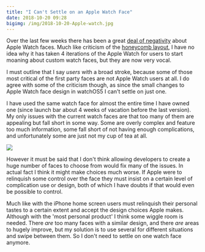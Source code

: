 ```yaml
---
title: "I Can't Settle on an Apple Watch Face"
date: 2018-10-20 09:28
bigimg: /img/2018-10-20-Apple-watch.jpg
---
```

Over the last few weeks there has been a great [deal of negativity](https://marco.org/2018/10/09/infograph-legibility) about Apple Watch faces. Much like criticism of the [honeycomb layout](https://gr36.com/2018-04-05-apple-watch-honeycomb/), I have no idea why it has taken 4 iterations of the Apple Watch for users to start moaning about custom watch faces, but they are now very vocal. 

I must outline that I say _users_ with a broad stroke, because some of those most critical of the first party faces are not Apple Watch users at all. I do agree with some of the criticism though, as since the small changes to Apple Watch face design in watchOS5 I can't settle on just one. 

I have used the same watch face for almost the entire time I have owned one (since launch bar about 4 weeks of vacation before the last version). My only issues with the current watch faces are that too many of them are appealing but fall short in some way. Some are overly complex and feature too much information, some fall short of not having enough complications, and unfortunately some are just not my cup of tea at all. 

![](https://gr36.github.io/img/2018-10-18-AppleWatch-faces.png)

However it must be said that I don't think allowing developers to create a huge number of faces to choose from would fix many of the issues. In actual fact I think it might make choices much worse. If Apple were to relinquish some control over the face they must insist on a certain level of complication use or design, both of which I have doubts if that would even be possible to control. 

Much like with the iPhone home screen users must relinquish their personal tastes to a certain extent and accept the design choices Apple makes. Although with the 'most personal product' I think some wiggle room is needed. There _are_ too many faces with a similar design, and there _are_ areas to hugely improve, but my solution is to use several for different situations and swipe between them. So I don't need to settle on one watch face anymore. 
